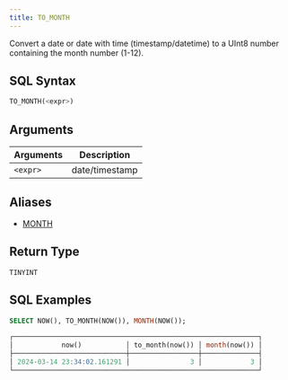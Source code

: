 ```yaml
---
title: TO_MONTH
---
```


Convert a date or date with time (timestamp/datetime) to a UInt8 number containing the month number (1-12).

## SQL Syntax

```sql
TO_MONTH(<expr>)
```

## Arguments

| Arguments | Description    |
|-----------|----------------|
| `<expr>`  | date/timestamp |

## Aliases

- [MONTH](month.md)

## Return Type

 `TINYINT`

## SQL Examples

```sql
SELECT NOW(), TO_MONTH(NOW()), MONTH(NOW());

┌─────────────────────────────────────────────────────────────┐
│            now()           │ to_month(now()) │ month(now()) │
├────────────────────────────┼─────────────────┼──────────────┤
│ 2024-03-14 23:34:02.161291 │               3 │            3 │
└─────────────────────────────────────────────────────────────┘
```